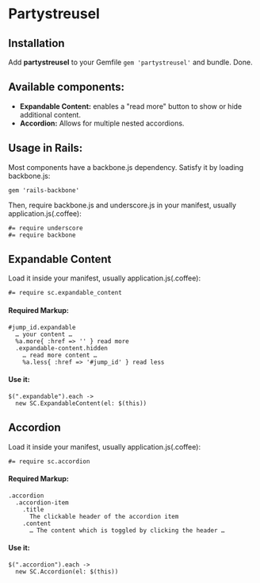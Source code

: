# Partystreusel

## Installation
Add **partystreusel** to your Gemfile `gem 'partystreusel'` and bundle. Done.

## Available components:
  * **Expandable Content:** enables a "read more" button to show or hide additional content.
  * **Accordion:** Allows for multiple nested accordions.

## Usage in Rails:
Most components have a backbone.js dependency. Satisfy it by loading backbone.js:

    gem 'rails-backbone'

Then, require backbone.js and underscore.js in your manifest, usually application.js(.coffee):

    #= require underscore
    #= require backbone

## Expandable Content

Load it inside your manifest, usually application.js(.coffee):

    #= require sc.expandable_content

#### Required Markup:

    #jump_id.expandable
      … your content …
      %a.more{ :href => '' } read more
      .expandable-content.hidden
        … read more content …
        %a.less{ :href => '#jump_id' } read less

#### Use it:

    $(".expandable").each ->
      new SC.ExpandableContent(el: $(this))

## Accordion

Load it inside your manifest, usually application.js(.coffee):

    #= require sc.accordion

#### Required Markup:

    .accordion
      .accordion-item
        .title
          The clickable header of the accordion item
        .content
          … The content which is toggled by clicking the header …

#### Use it:

    $(".accordion").each ->
      new SC.Accordion(el: $(this))